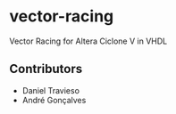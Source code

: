 # vector-racing
Vector Racing for Altera Ciclone V in VHDL

## Contributors
- Daniel Travieso
- André Gonçalves
